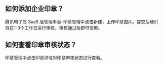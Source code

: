 ## 如何添加企业印章？[](id:Q1)
腾讯电子签 SaaS 版管理平台-印章管理中点击新建，上传印章图片。提交后我们将在1-3个工作日进行审核，审核通过后即可使用。

## 如何查看印章审核状态？[](id:Q2)
印章管理中点击印章详情对印章审核状态进行查看。
